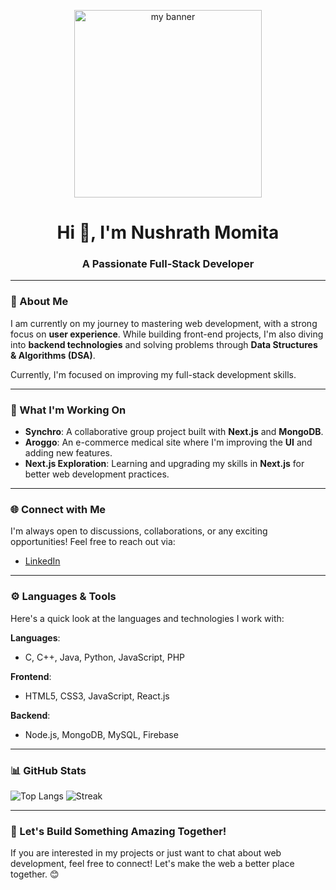 <p align="center">
  <img width="300" height="300" src="https://i.ibb.co/TqhfFHbQ/Hand-coding-Customizable-Flat-Illustrations-Rafiki-Style.jpg" alt="my banner">
</p>

<h1 align="center">Hi 👋, I'm Nushrath Momita</h1>
<h3 align="center">A Passionate Full-Stack Developer</h3>

---

### 📝 About Me

I am currently on my journey to mastering web development, with a strong focus on **user experience**. While building front-end projects, I'm also diving into **backend technologies** and solving problems through **Data Structures & Algorithms (DSA)**. 

Currently, I'm focused on improving my full-stack development skills.

---

### 🔧 What I'm Working On

- **Synchro**: A collaborative group project built with **Next.js** and **MongoDB**.
- **Aroggo**: An e-commerce medical site where I'm improving the **UI** and adding new features.
- **Next.js Exploration**: Learning and upgrading my skills in **Next.js** for better web development practices.

---

### 🌐 Connect with Me

I'm always open to discussions, collaborations, or any exciting opportunities! Feel free to reach out via:

- [LinkedIn](https://linkedin.com/in/nushrathmomita)

---

### ⚙️ Languages & Tools

Here's a quick look at the languages and technologies I work with:

**Languages**:
- C, C++, Java, Python, JavaScript, PHP

**Frontend**:
- HTML5, CSS3, JavaScript, React.js

**Backend**:
- Node.js, MongoDB, MySQL, Firebase

---

### 📊 GitHub Stats

![Top Langs](https://github-readme-stats.vercel.app/api/top-langs?username=nusratmomita&show_icons=true&locale=en&layout=compact)
![Streak](https://github-readme-streak-stats.herokuapp.com/?user=nusratmomita&)

---

### 🚀 Let's Build Something Amazing Together!

If you are interested in my projects or just want to chat about web development, feel free to connect! Let's make the web a better place together. 😊
